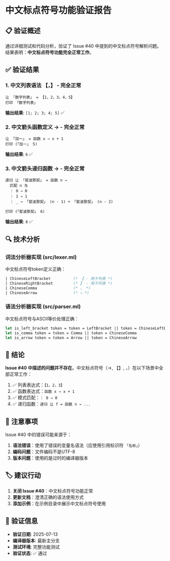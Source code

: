 # 中文标点符号功能验证报告

## 📋 验证概述

通过详细测试和代码分析，验证了 Issue #40 中提到的中文标点符号解析问题。结果表明：**中文标点符号功能完全正常工作**。

## ✅ 验证结果

### 1. 中文列表语法 【，】 - **完全正常**

```luoyan
让 「数字列表」 = 【1，2，3，4，5】
打印 「数字列表」
```

**输出结果**: `[1; 2; 3; 4; 5]` ✅

### 2. 中文箭头函数定义 → - **完全正常**

```luoyan
让 「加一」 = 函数 x → x + 1
打印 (「加一」 5)
```

**输出结果**: `6` ✅

### 3. 中文箭头递归函数 → - **完全正常**

```luoyan
递归 让 「斐波那契」 = 函数 n →
  匹配 n 与
  ｜ 0 → 0
  ｜ 1 → 1
  ｜ _ → 「斐波那契」 (n - 1) + 「斐波那契」 (n - 2)

打印 (「斐波那契」 6)
```

**输出结果**: `8` ✅

## 🔍 技术分析

### 词法分析器实现 (src/lexer.ml)

中文标点符号token定义正确：
```ocaml
| ChineseLeftBracket          (* 【 - 用于列表 *)
| ChineseRightBracket         (* 】 - 用于列表 *)  
| ChineseComma                (* ， *)
| ChineseArrow                (* → *)
```

### 语法分析器实现 (src/parser.ml)

中文标点符号与ASCII等价处理正确：
```ocaml
let is_left_bracket token = token = LeftBracket || token = ChineseLeftBracket
let is_comma token = token = Comma || token = ChineseComma
let is_arrow token = token = Arrow || token = ChineseArrow
```

## 🎯 结论

**Issue #40 中描述的问题并不存在**。中文标点符号（→, 【】, ，）在以下场景中全部正常工作：

1. ✅ 列表表达式：`【1，2，3】`
2. ✅ 函数表达式：`函数 x → x + 1`
3. ✅ 模式匹配：`｜ 0 → 0`
4. ✅ 递归函数：`递归 让 f = 函数 n → ...`

## 📝 注意事项

Issue #40 中的错误可能来源于：

1. **语法错误**：使用了错误的变量名语法（应使用引用标识符 `「名称」`）
2. **编码问题**：文件编码不是UTF-8
3. **版本问题**：使用的是过时的编译器版本

## 🏷️ 建议行动

1. **关闭 Issue #40**：中文标点符号功能正常
2. **更新文档**：澄清正确的语法使用方式
3. **添加示例**：在示例目录中展示中文标点符号使用

## 📅 验证信息

- **验证日期**: 2025-07-13
- **编译器版本**: 最新主分支
- **测试环境**: 完整功能测试
- **验证状态**: ✅ 通过